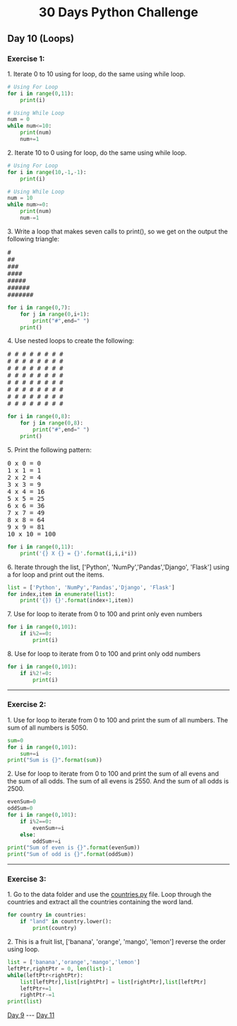 <h1 align="center">30 Days Python Challenge</h1>
<h2>Day 10 (Loops)</h2>
<h3>Exercise 1:</h3>
<p>1. Iterate 0 to 10 using for loop, do the same using while loop.</p>

```py
# Using For Loop
for i in range(0,11):
    print(i)

# Using While Loop
num = 0
while num<=10:
    print(num)
    num+=1
```

<p>2. Iterate 10 to 0 using for loop, do the same using while loop.</p>

```py
# Using For Loop
for i in range(10,-1,-1):
    print(i)

# Using While Loop
num = 10
while num>=0:
    print(num)
    num-=1
```

<p>3. Write a loop that makes seven calls to print(), so we get on the output the following triangle:</p>
<pre>
#
##
###
####
#####
######
#######
</pre>

```py
for i in range(0,7):
    for j in range(0,i+1):
        print("#",end=" ")
    print()
```

<p>4. Use nested loops to create the following:</p>
<pre>
# # # # # # # #
# # # # # # # #
# # # # # # # #
# # # # # # # #
# # # # # # # #
# # # # # # # #
# # # # # # # #
# # # # # # # #
</pre>

```py
for i in range(0,8):
    for j in range(0,8):
        print("#",end=" ")
    print()
```

<p>5. Print the following pattern:</p>
<pre>
0 x 0 = 0
1 x 1 = 1
2 x 2 = 4
3 x 3 = 9
4 x 4 = 16
5 x 5 = 25
6 x 6 = 36
7 x 7 = 49
8 x 8 = 64
9 x 9 = 81
10 x 10 = 100
</pre>

```py
for i in range(0,11):
    print('{} X {} = {}'.format(i,i,i*i))
```

<p>6. Iterate through the list, ['Python', 'NumPy','Pandas','Django', 'Flask'] using a for loop and print out the items.</p>

```py
list = ['Python', 'NumPy','Pandas','Django', 'Flask']
for index,item in enumerate(list):
    print('{}) {}'.format(index+1,item))
```

<p>7. Use for loop to iterate from 0 to 100 and print only even numbers</p>

```py
for i in range(0,101):
    if i%2==0:
        print(i)
```

<p>8. Use for loop to iterate from 0 to 100 and print only odd numbers</p>

```py
for i in range(0,101):
    if i%2!=0:
        print(i)
```

<hr/>
<h3>Exercise 2:</h3>
<p>1. Use for loop to iterate from 0 to 100 and print the sum of all numbers. The sum of all numbers is 5050.</p>

```py
sum=0
for i in range(0,101):
    sum+=i
print("Sum is {}".format(sum))
```

<p>2. Use for loop to iterate from 0 to 100 and print the sum of all evens and the sum of all odds. The sum of all evens is 2550. And the sum of all odds is 2500.</p>

```py
evenSum=0
oddSum=0
for i in range(0,101):
    if i%2==0:
        evenSum+=i
    else:
        oddSum+=i
print("Sum of even is {}".format(evenSum))
print("Sum of odd is {}".format(oddSum))
```

<hr/>
<h3>Exercise 3:</h3>
<p>1. Go to the data folder and use the <a href="https://github.com/Asabeneh/30-Days-Of-Python/blob/master/data/countries.py">countries.py</a> file. Loop through the countries and extract all the countries containing the word land.</p>

```py
for country in countries:
    if "land" in country.lower():
        print(country)
```

<p>2. This is a fruit list, ['banana', 'orange', 'mango', 'lemon'] reverse the order using loop.</p>

```py
list = ['banana','orange','mango','lemon']
leftPtr,rightPtr = 0, len(list)-1
while(leftPtr<rightPtr):
    list[leftPtr],list[rightPtr] = list[rightPtr],list[leftPtr]
    leftPtr+=1
    rightPtr-=1
print(list)
```

<a href="Day9.md">Day 9</a> --- <a href="Day11.md">Day 11</a>